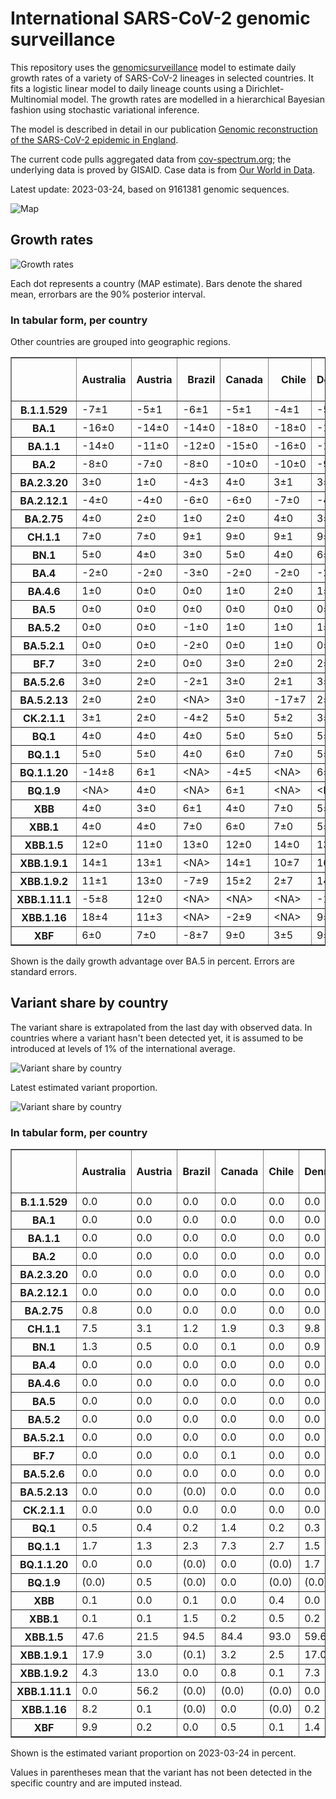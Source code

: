 # International SARS-CoV-2 genomic surveillance

This repository uses the [genomicsurveillance](https://github.com/gerstung-lab/genomicsurveillance) model to estimate daily growth rates of a variety of SARS-CoV-2 lineages in selected countries. It fits a logistic linear model to daily lineage counts using a Dirichlet-Multinomial model. The growth rates are modelled in a hierarchical Bayesian fashion using stochastic variational inference. 

The model is described in detail in our publication [Genomic reconstruction of the SARS-CoV-2 epidemic in England](https://www.nature.com/articles/s41586-021-04069-y).

The current code pulls aggregated data from [cov-spectrum.org](cov-spectrum.org); the underlying data is proved by GISAID. Case data is from [Our World in Data](https://ourworldindata.org/explorers/coronavirus-data-explorer).

Latest update: 2023-03-24, based on 9161381 genomic sequences.

![Map](plots/variant-map.png)

## Growth rates
![Growth rates](plots/growth-rate-latest.png)

Each dot represents a country (MAP estimate). Bars denote the shared mean, errorbars are the 90% posterior interval.

### In tabular form, per country

Other countries are grouped into geographic regions.

<small><table border="1" class="dataframe">
  <thead>
    <tr style="text-align: right;">
      <th></th>
      <th>Australia</th>
      <th>Austria</th>
      <th>Brazil</th>
      <th>Canada</th>
      <th>Chile</th>
      <th>Denmark</th>
      <th>France</th>
      <th>Germany</th>
      <th>India</th>
      <th>Indonesia</th>
      <th>Israel</th>
      <th>Japan</th>
      <th>Mexico</th>
      <th>Other - Africa</th>
      <th>Other - Asia</th>
      <th>Other - Europe</th>
      <th>Other - North America</th>
      <th>Other - Oceania</th>
      <th>Other - South America</th>
      <th>Russia</th>
      <th>Singapore</th>
      <th>South Africa</th>
      <th>South Korea</th>
      <th>Spain</th>
      <th>Sweden</th>
      <th>Turkey</th>
      <th>USA</th>
      <th>United Kingdom</th>
    </tr>
  </thead>
  <tbody>
    <tr>
      <th>B.1.1.529</th>
      <td>-7±1</td>
      <td>-5±1</td>
      <td>-6±1</td>
      <td>-5±1</td>
      <td>-4±1</td>
      <td>-5±1</td>
      <td>-7±1</td>
      <td>-5±1</td>
      <td>-4±1</td>
      <td>-10±11</td>
      <td>-5±1</td>
      <td>-5±1</td>
      <td>-4±1</td>
      <td>-6±1</td>
      <td>-5±1</td>
      <td>-10±1</td>
      <td>-12±1</td>
      <td>-9±1</td>
      <td>-7±1</td>
      <td>-8±1</td>
      <td>-5±1</td>
      <td>-9±1</td>
      <td>-28±8</td>
      <td>-4±1</td>
      <td>-5±1</td>
      <td>-10±1</td>
      <td>-5±1</td>
      <td>-7±1</td>
    </tr>
    <tr>
      <th>BA.1</th>
      <td>-16±0</td>
      <td>-14±0</td>
      <td>-14±0</td>
      <td>-18±0</td>
      <td>-18±0</td>
      <td>-18±0</td>
      <td>-17±0</td>
      <td>-17±0</td>
      <td>-13±0</td>
      <td>-13±0</td>
      <td>-18±0</td>
      <td>-18±0</td>
      <td>-14±0</td>
      <td>-14±0</td>
      <td>-13±0</td>
      <td>-16±0</td>
      <td>-16±0</td>
      <td>-21±0</td>
      <td>-14±0</td>
      <td>-15±0</td>
      <td>-17±0</td>
      <td>-16±0</td>
      <td>-19±0</td>
      <td>-17±0</td>
      <td>-17±0</td>
      <td>-16±0</td>
      <td>-16±0</td>
      <td>-17±0</td>
    </tr>
    <tr>
      <th>BA.1.1</th>
      <td>-14±0</td>
      <td>-11±0</td>
      <td>-12±0</td>
      <td>-15±0</td>
      <td>-16±0</td>
      <td>-13±0</td>
      <td>-15±0</td>
      <td>-15±0</td>
      <td>-11±0</td>
      <td>-14±0</td>
      <td>-15±0</td>
      <td>-15±0</td>
      <td>-12±0</td>
      <td>-13±0</td>
      <td>-10±0</td>
      <td>-13±0</td>
      <td>-15±0</td>
      <td>-14±0</td>
      <td>-13±0</td>
      <td>-13±0</td>
      <td>-9±0</td>
      <td>-14±0</td>
      <td>-16±0</td>
      <td>-14±0</td>
      <td>-14±0</td>
      <td>-12±0</td>
      <td>-14±0</td>
      <td>-14±0</td>
    </tr>
    <tr>
      <th>BA.2</th>
      <td>-8±0</td>
      <td>-7±0</td>
      <td>-8±0</td>
      <td>-10±0</td>
      <td>-10±0</td>
      <td>-9±0</td>
      <td>-8±0</td>
      <td>-8±0</td>
      <td>-4±0</td>
      <td>-6±0</td>
      <td>-8±0</td>
      <td>-8±0</td>
      <td>-7±0</td>
      <td>-6±0</td>
      <td>-5±0</td>
      <td>-8±0</td>
      <td>-9±0</td>
      <td>-9±0</td>
      <td>-7±0</td>
      <td>-9±0</td>
      <td>-4±0</td>
      <td>-9±0</td>
      <td>-9±0</td>
      <td>-7±0</td>
      <td>-9±0</td>
      <td>-6±0</td>
      <td>-8±0</td>
      <td>-8±0</td>
    </tr>
    <tr>
      <th>BA.2.3.20</th>
      <td>3±0</td>
      <td>1±0</td>
      <td>-4±3</td>
      <td>4±0</td>
      <td>3±1</td>
      <td>3±0</td>
      <td>5±0</td>
      <td>4±0</td>
      <td>9±1</td>
      <td>2±1</td>
      <td>3±0</td>
      <td>2±0</td>
      <td>5±1</td>
      <td>2±1</td>
      <td>2±0</td>
      <td>4±0</td>
      <td>2±1</td>
      <td>3±0</td>
      <td>-3±2</td>
      <td>1±1</td>
      <td>4±0</td>
      <td>-2±2</td>
      <td>3±0</td>
      <td>5±1</td>
      <td>3±0</td>
      <td>3±2</td>
      <td>4±0</td>
      <td>4±0</td>
    </tr>
    <tr>
      <th>BA.2.12.1</th>
      <td>-4±0</td>
      <td>-4±0</td>
      <td>-6±0</td>
      <td>-6±0</td>
      <td>-7±0</td>
      <td>-4±0</td>
      <td>-3±0</td>
      <td>-3±0</td>
      <td>-5±0</td>
      <td>-4±0</td>
      <td>-5±0</td>
      <td>-5±0</td>
      <td>-5±0</td>
      <td>-4±0</td>
      <td>-3±0</td>
      <td>-3±0</td>
      <td>-6±0</td>
      <td>-7±0</td>
      <td>-5±0</td>
      <td>-6±0</td>
      <td>-3±0</td>
      <td>-2±1</td>
      <td>-5±0</td>
      <td>-3±0</td>
      <td>-5±0</td>
      <td>-3±0</td>
      <td>-5±0</td>
      <td>-3±0</td>
    </tr>
    <tr>
      <th>BA.2.75</th>
      <td>4±0</td>
      <td>2±0</td>
      <td>1±0</td>
      <td>2±0</td>
      <td>4±0</td>
      <td>3±0</td>
      <td>4±0</td>
      <td>3±0</td>
      <td>4±0</td>
      <td>3±0</td>
      <td>3±0</td>
      <td>2±0</td>
      <td>3±0</td>
      <td>4±0</td>
      <td>1±0</td>
      <td>3±0</td>
      <td>2±0</td>
      <td>4±0</td>
      <td>4±0</td>
      <td>1±0</td>
      <td>2±0</td>
      <td>0±1</td>
      <td>3±0</td>
      <td>4±0</td>
      <td>3±0</td>
      <td>3±0</td>
      <td>3±0</td>
      <td>3±0</td>
    </tr>
    <tr>
      <th>CH.1.1</th>
      <td>7±0</td>
      <td>7±0</td>
      <td>9±1</td>
      <td>9±0</td>
      <td>9±1</td>
      <td>9±0</td>
      <td>10±0</td>
      <td>9±0</td>
      <td>11±0</td>
      <td>9±0</td>
      <td>9±0</td>
      <td>4±0</td>
      <td>7±1</td>
      <td>11±0</td>
      <td>3±0</td>
      <td>9±0</td>
      <td>11±1</td>
      <td>7±0</td>
      <td>8±0</td>
      <td>11±1</td>
      <td>7±0</td>
      <td>7±1</td>
      <td>6±0</td>
      <td>11±0</td>
      <td>9±0</td>
      <td>10±1</td>
      <td>8±0</td>
      <td>9±0</td>
    </tr>
    <tr>
      <th>BN.1</th>
      <td>5±0</td>
      <td>4±0</td>
      <td>3±0</td>
      <td>5±0</td>
      <td>4±0</td>
      <td>6±0</td>
      <td>7±0</td>
      <td>6±0</td>
      <td>9±0</td>
      <td>6±0</td>
      <td>5±0</td>
      <td>4±0</td>
      <td>3±0</td>
      <td>5±0</td>
      <td>3±0</td>
      <td>6±0</td>
      <td>4±1</td>
      <td>5±0</td>
      <td>7±0</td>
      <td>5±0</td>
      <td>5±0</td>
      <td>2±1</td>
      <td>6±0</td>
      <td>6±0</td>
      <td>6±0</td>
      <td>6±0</td>
      <td>5±0</td>
      <td>5±0</td>
    </tr>
    <tr>
      <th>BA.4</th>
      <td>-2±0</td>
      <td>-2±0</td>
      <td>-3±0</td>
      <td>-2±0</td>
      <td>-2±0</td>
      <td>-2±0</td>
      <td>-1±0</td>
      <td>-2±0</td>
      <td>-3±0</td>
      <td>-3±0</td>
      <td>-2±0</td>
      <td>-3±0</td>
      <td>-2±0</td>
      <td>-2±0</td>
      <td>-2±0</td>
      <td>-1±0</td>
      <td>-2±0</td>
      <td>-3±0</td>
      <td>-2±0</td>
      <td>-4±0</td>
      <td>-2±0</td>
      <td>-2±0</td>
      <td>-3±0</td>
      <td>-1±0</td>
      <td>-2±0</td>
      <td>-2±0</td>
      <td>-2±0</td>
      <td>-2±0</td>
    </tr>
    <tr>
      <th>BA.4.6</th>
      <td>1±0</td>
      <td>0±0</td>
      <td>0±0</td>
      <td>1±0</td>
      <td>2±0</td>
      <td>1±0</td>
      <td>2±0</td>
      <td>2±0</td>
      <td>3±1</td>
      <td>1±0</td>
      <td>2±0</td>
      <td>1±0</td>
      <td>1±0</td>
      <td>2±0</td>
      <td>1±0</td>
      <td>2±0</td>
      <td>0±0</td>
      <td>1±0</td>
      <td>1±0</td>
      <td>-1±1</td>
      <td>1±1</td>
      <td>0±0</td>
      <td>0±0</td>
      <td>2±0</td>
      <td>1±0</td>
      <td>2±1</td>
      <td>1±0</td>
      <td>1±0</td>
    </tr>
    <tr>
      <th>BA.5</th>
      <td>0±0</td>
      <td>0±0</td>
      <td>0±0</td>
      <td>0±0</td>
      <td>0±0</td>
      <td>0±0</td>
      <td>0±0</td>
      <td>0±0</td>
      <td>0±0</td>
      <td>0±0</td>
      <td>0±0</td>
      <td>0±0</td>
      <td>0±0</td>
      <td>0±0</td>
      <td>0±0</td>
      <td>0±0</td>
      <td>0±0</td>
      <td>0±0</td>
      <td>0±0</td>
      <td>0±0</td>
      <td>0±0</td>
      <td>0±0</td>
      <td>0±0</td>
      <td>0±0</td>
      <td>0±0</td>
      <td>0±0</td>
      <td>0±0</td>
      <td>0±0</td>
    </tr>
    <tr>
      <th>BA.5.2</th>
      <td>0±0</td>
      <td>0±0</td>
      <td>-1±0</td>
      <td>1±0</td>
      <td>1±0</td>
      <td>1±0</td>
      <td>1±0</td>
      <td>1±0</td>
      <td>0±0</td>
      <td>0±0</td>
      <td>1±0</td>
      <td>1±0</td>
      <td>1±0</td>
      <td>0±0</td>
      <td>1±0</td>
      <td>1±0</td>
      <td>1±0</td>
      <td>1±0</td>
      <td>0±0</td>
      <td>0±0</td>
      <td>1±0</td>
      <td>-1±0</td>
      <td>1±0</td>
      <td>1±0</td>
      <td>1±0</td>
      <td>1±0</td>
      <td>1±0</td>
      <td>1±0</td>
    </tr>
    <tr>
      <th>BA.5.2.1</th>
      <td>0±0</td>
      <td>0±0</td>
      <td>-2±0</td>
      <td>0±0</td>
      <td>1±0</td>
      <td>0±0</td>
      <td>1±0</td>
      <td>1±0</td>
      <td>0±0</td>
      <td>0±0</td>
      <td>0±0</td>
      <td>1±0</td>
      <td>0±0</td>
      <td>-1±0</td>
      <td>0±0</td>
      <td>1±0</td>
      <td>0±0</td>
      <td>0±0</td>
      <td>0±0</td>
      <td>-1±0</td>
      <td>0±0</td>
      <td>-2±0</td>
      <td>1±0</td>
      <td>1±0</td>
      <td>0±0</td>
      <td>0±0</td>
      <td>0±0</td>
      <td>0±0</td>
    </tr>
    <tr>
      <th>BF.7</th>
      <td>3±0</td>
      <td>2±0</td>
      <td>0±0</td>
      <td>3±0</td>
      <td>2±0</td>
      <td>2±0</td>
      <td>4±0</td>
      <td>3±0</td>
      <td>9±1</td>
      <td>4±1</td>
      <td>3±0</td>
      <td>4±0</td>
      <td>2±0</td>
      <td>1±0</td>
      <td>4±0</td>
      <td>3±0</td>
      <td>3±0</td>
      <td>3±0</td>
      <td>2±0</td>
      <td>1±0</td>
      <td>5±0</td>
      <td>1±0</td>
      <td>4±0</td>
      <td>3±0</td>
      <td>3±0</td>
      <td>2±0</td>
      <td>3±0</td>
      <td>3±0</td>
    </tr>
    <tr>
      <th>BA.5.2.6</th>
      <td>3±0</td>
      <td>2±0</td>
      <td>-2±1</td>
      <td>3±0</td>
      <td>2±1</td>
      <td>3±0</td>
      <td>4±0</td>
      <td>4±0</td>
      <td>5±1</td>
      <td>3±0</td>
      <td>4±0</td>
      <td>3±0</td>
      <td>1±1</td>
      <td>2±0</td>
      <td>1±0</td>
      <td>3±0</td>
      <td>1±1</td>
      <td>3±0</td>
      <td>-1±1</td>
      <td>2±0</td>
      <td>2±0</td>
      <td>0±0</td>
      <td>3±0</td>
      <td>3±0</td>
      <td>3±0</td>
      <td>3±0</td>
      <td>3±0</td>
      <td>3±0</td>
    </tr>
    <tr>
      <th>BA.5.2.13</th>
      <td>2±0</td>
      <td>2±0</td>
      <td>&lt;NA&gt;</td>
      <td>3±0</td>
      <td>-17±7</td>
      <td>2±0</td>
      <td>3±0</td>
      <td>4±0</td>
      <td>&lt;NA&gt;</td>
      <td>1±1</td>
      <td>3±1</td>
      <td>-14±10</td>
      <td>0±2</td>
      <td>-4±4</td>
      <td>2±0</td>
      <td>3±0</td>
      <td>0±1</td>
      <td>-7±3</td>
      <td>-20±6</td>
      <td>-1±2</td>
      <td>2±1</td>
      <td>-12±5</td>
      <td>-1±1</td>
      <td>3±1</td>
      <td>3±0</td>
      <td>0±2</td>
      <td>3±0</td>
      <td>3±0</td>
    </tr>
    <tr>
      <th>CK.2.1.1</th>
      <td>3±1</td>
      <td>2±0</td>
      <td>-4±2</td>
      <td>5±0</td>
      <td>5±2</td>
      <td>3±0</td>
      <td>6±0</td>
      <td>3±0</td>
      <td>&lt;NA&gt;</td>
      <td>&lt;NA&gt;</td>
      <td>5±0</td>
      <td>2±1</td>
      <td>2±1</td>
      <td>&lt;NA&gt;</td>
      <td>-8±3</td>
      <td>4±0</td>
      <td>&lt;NA&gt;</td>
      <td>-1±1</td>
      <td>3±2</td>
      <td>-7±5</td>
      <td>0±2</td>
      <td>-18±7</td>
      <td>-1±1</td>
      <td>4±0</td>
      <td>3±1</td>
      <td>0±5</td>
      <td>4±0</td>
      <td>5±0</td>
    </tr>
    <tr>
      <th>BQ.1</th>
      <td>4±0</td>
      <td>4±0</td>
      <td>4±0</td>
      <td>5±0</td>
      <td>5±0</td>
      <td>5±0</td>
      <td>6±0</td>
      <td>5±0</td>
      <td>10±0</td>
      <td>5±0</td>
      <td>5±0</td>
      <td>4±0</td>
      <td>4±0</td>
      <td>4±0</td>
      <td>2±0</td>
      <td>5±0</td>
      <td>5±0</td>
      <td>5±0</td>
      <td>6±0</td>
      <td>6±0</td>
      <td>4±0</td>
      <td>2±0</td>
      <td>5±0</td>
      <td>6±0</td>
      <td>5±0</td>
      <td>5±0</td>
      <td>5±0</td>
      <td>5±0</td>
    </tr>
    <tr>
      <th>BQ.1.1</th>
      <td>5±0</td>
      <td>5±0</td>
      <td>4±0</td>
      <td>6±0</td>
      <td>7±0</td>
      <td>5±0</td>
      <td>6±0</td>
      <td>6±0</td>
      <td>12±0</td>
      <td>7±0</td>
      <td>6±0</td>
      <td>4±0</td>
      <td>5±0</td>
      <td>4±0</td>
      <td>2±0</td>
      <td>6±0</td>
      <td>6±0</td>
      <td>5±0</td>
      <td>6±0</td>
      <td>4±1</td>
      <td>5±0</td>
      <td>4±0</td>
      <td>4±0</td>
      <td>7±0</td>
      <td>6±0</td>
      <td>6±0</td>
      <td>6±0</td>
      <td>6±0</td>
    </tr>
    <tr>
      <th>BQ.1.1.20</th>
      <td>-14±8</td>
      <td>6±1</td>
      <td>&lt;NA&gt;</td>
      <td>-4±5</td>
      <td>&lt;NA&gt;</td>
      <td>6±0</td>
      <td>7±1</td>
      <td>7±0</td>
      <td>&lt;NA&gt;</td>
      <td>&lt;NA&gt;</td>
      <td>-14±7</td>
      <td>&lt;NA&gt;</td>
      <td>&lt;NA&gt;</td>
      <td>&lt;NA&gt;</td>
      <td>&lt;NA&gt;</td>
      <td>8±1</td>
      <td>&lt;NA&gt;</td>
      <td>&lt;NA&gt;</td>
      <td>&lt;NA&gt;</td>
      <td>&lt;NA&gt;</td>
      <td>&lt;NA&gt;</td>
      <td>&lt;NA&gt;</td>
      <td>-15±7</td>
      <td>&lt;NA&gt;</td>
      <td>7±1</td>
      <td>&lt;NA&gt;</td>
      <td>8±1</td>
      <td>6±1</td>
    </tr>
    <tr>
      <th>BQ.1.9</th>
      <td>&lt;NA&gt;</td>
      <td>4±0</td>
      <td>&lt;NA&gt;</td>
      <td>6±1</td>
      <td>&lt;NA&gt;</td>
      <td>&lt;NA&gt;</td>
      <td>-15±8</td>
      <td>&lt;NA&gt;</td>
      <td>8±2</td>
      <td>-15±8</td>
      <td>-4±3</td>
      <td>-17±7</td>
      <td>&lt;NA&gt;</td>
      <td>-10±5</td>
      <td>&lt;NA&gt;</td>
      <td>5±0</td>
      <td>&lt;NA&gt;</td>
      <td>&lt;NA&gt;</td>
      <td>-6±4</td>
      <td>&lt;NA&gt;</td>
      <td>&lt;NA&gt;</td>
      <td>&lt;NA&gt;</td>
      <td>3±0</td>
      <td>&lt;NA&gt;</td>
      <td>&lt;NA&gt;</td>
      <td>&lt;NA&gt;</td>
      <td>5±0</td>
      <td>&lt;NA&gt;</td>
    </tr>
    <tr>
      <th>XBB</th>
      <td>4±0</td>
      <td>3±0</td>
      <td>6±1</td>
      <td>4±0</td>
      <td>7±0</td>
      <td>5±0</td>
      <td>7±0</td>
      <td>5±0</td>
      <td>10±0</td>
      <td>6±0</td>
      <td>6±0</td>
      <td>1±0</td>
      <td>7±1</td>
      <td>7±0</td>
      <td>1±0</td>
      <td>6±0</td>
      <td>7±1</td>
      <td>6±0</td>
      <td>7±0</td>
      <td>7±0</td>
      <td>4±0</td>
      <td>5±1</td>
      <td>2±0</td>
      <td>7±0</td>
      <td>5±0</td>
      <td>6±1</td>
      <td>5±0</td>
      <td>5±0</td>
    </tr>
    <tr>
      <th>XBB.1</th>
      <td>4±0</td>
      <td>4±0</td>
      <td>7±0</td>
      <td>6±0</td>
      <td>7±0</td>
      <td>5±0</td>
      <td>7±0</td>
      <td>7±0</td>
      <td>10±0</td>
      <td>7±0</td>
      <td>7±0</td>
      <td>1±0</td>
      <td>7±0</td>
      <td>7±0</td>
      <td>2±0</td>
      <td>6±0</td>
      <td>6±0</td>
      <td>4±0</td>
      <td>8±0</td>
      <td>8±0</td>
      <td>3±0</td>
      <td>7±1</td>
      <td>3±0</td>
      <td>8±0</td>
      <td>6±0</td>
      <td>7±1</td>
      <td>6±0</td>
      <td>6±0</td>
    </tr>
    <tr>
      <th>XBB.1.5</th>
      <td>12±0</td>
      <td>11±0</td>
      <td>13±0</td>
      <td>12±0</td>
      <td>14±0</td>
      <td>13±0</td>
      <td>14±0</td>
      <td>12±0</td>
      <td>14±0</td>
      <td>14±1</td>
      <td>12±0</td>
      <td>9±0</td>
      <td>15±0</td>
      <td>16±0</td>
      <td>6±0</td>
      <td>12±0</td>
      <td>15±0</td>
      <td>13±0</td>
      <td>15±0</td>
      <td>11±1</td>
      <td>11±1</td>
      <td>16±0</td>
      <td>10±0</td>
      <td>15±0</td>
      <td>13±0</td>
      <td>&lt;NA&gt;</td>
      <td>12±0</td>
      <td>13±0</td>
    </tr>
    <tr>
      <th>XBB.1.9.1</th>
      <td>14±1</td>
      <td>13±1</td>
      <td>&lt;NA&gt;</td>
      <td>14±1</td>
      <td>10±7</td>
      <td>16±1</td>
      <td>17±1</td>
      <td>15±0</td>
      <td>15±1</td>
      <td>15±1</td>
      <td>16±1</td>
      <td>12±1</td>
      <td>&lt;NA&gt;</td>
      <td>7±4</td>
      <td>7±0</td>
      <td>15±0</td>
      <td>&lt;NA&gt;</td>
      <td>15±1</td>
      <td>-4±8</td>
      <td>3±6</td>
      <td>12±1</td>
      <td>18±2</td>
      <td>14±1</td>
      <td>18±1</td>
      <td>16±1</td>
      <td>-8±8</td>
      <td>16±1</td>
      <td>15±0</td>
    </tr>
    <tr>
      <th>XBB.1.9.2</th>
      <td>11±1</td>
      <td>13±0</td>
      <td>-7±9</td>
      <td>15±2</td>
      <td>2±7</td>
      <td>14±1</td>
      <td>15±1</td>
      <td>14±1</td>
      <td>10±1</td>
      <td>14±1</td>
      <td>17±1</td>
      <td>14±4</td>
      <td>&lt;NA&gt;</td>
      <td>-7±8</td>
      <td>8±1</td>
      <td>16±1</td>
      <td>&lt;NA&gt;</td>
      <td>12±1</td>
      <td>&lt;NA&gt;</td>
      <td>&lt;NA&gt;</td>
      <td>13±1</td>
      <td>6±5</td>
      <td>11±2</td>
      <td>16±1</td>
      <td>16±1</td>
      <td>&lt;NA&gt;</td>
      <td>16±1</td>
      <td>16±1</td>
    </tr>
    <tr>
      <th>XBB.1.11.1</th>
      <td>-5±8</td>
      <td>12±0</td>
      <td>&lt;NA&gt;</td>
      <td>&lt;NA&gt;</td>
      <td>&lt;NA&gt;</td>
      <td>-13±8</td>
      <td>-8±8</td>
      <td>-11±7</td>
      <td>11±2</td>
      <td>12±1</td>
      <td>6±5</td>
      <td>-1±4</td>
      <td>&lt;NA&gt;</td>
      <td>&lt;NA&gt;</td>
      <td>7±1</td>
      <td>4±3</td>
      <td>&lt;NA&gt;</td>
      <td>&lt;NA&gt;</td>
      <td>&lt;NA&gt;</td>
      <td>&lt;NA&gt;</td>
      <td>12±1</td>
      <td>&lt;NA&gt;</td>
      <td>4±4</td>
      <td>-9±7</td>
      <td>&lt;NA&gt;</td>
      <td>&lt;NA&gt;</td>
      <td>-7±8</td>
      <td>11±6</td>
    </tr>
    <tr>
      <th>XBB.1.16</th>
      <td>18±4</td>
      <td>11±3</td>
      <td>&lt;NA&gt;</td>
      <td>-2±9</td>
      <td>&lt;NA&gt;</td>
      <td>9±5</td>
      <td>&lt;NA&gt;</td>
      <td>12±3</td>
      <td>21±1</td>
      <td>&lt;NA&gt;</td>
      <td>&lt;NA&gt;</td>
      <td>21±4</td>
      <td>&lt;NA&gt;</td>
      <td>&lt;NA&gt;</td>
      <td>13±1</td>
      <td>4±4</td>
      <td>&lt;NA&gt;</td>
      <td>22±6</td>
      <td>&lt;NA&gt;</td>
      <td>&lt;NA&gt;</td>
      <td>12±3</td>
      <td>&lt;NA&gt;</td>
      <td>5±6</td>
      <td>&lt;NA&gt;</td>
      <td>-2±8</td>
      <td>&lt;NA&gt;</td>
      <td>21±1</td>
      <td>16±2</td>
    </tr>
    <tr>
      <th>XBF</th>
      <td>6±0</td>
      <td>7±0</td>
      <td>-8±7</td>
      <td>9±0</td>
      <td>3±5</td>
      <td>9±0</td>
      <td>10±0</td>
      <td>9±0</td>
      <td>11±1</td>
      <td>7±1</td>
      <td>8±0</td>
      <td>4±0</td>
      <td>0±4</td>
      <td>6±2</td>
      <td>4±1</td>
      <td>9±0</td>
      <td>-15±8</td>
      <td>7±0</td>
      <td>&lt;NA&gt;</td>
      <td>&lt;NA&gt;</td>
      <td>7±0</td>
      <td>2±2</td>
      <td>7±1</td>
      <td>10±1</td>
      <td>9±0</td>
      <td>6±3</td>
      <td>8±0</td>
      <td>9±0</td>
    </tr>
  </tbody>
</table></small>

Shown is the daily growth advantage over BA.5 in percent. Errors are standard errors.

## Variant share by country

The variant share is extrapolated from the last day with observed data. In countries where a variant hasn't been detected yet, it is assumed to be introduced at levels of 1% of the international average. 

![Variant share by country](plots/variant-share-latest.png)

Latest estimated variant proportion.

![Variant share by country](plots/variant-share-bar.png)

### In tabular form, per country

<small><table border="1" class="dataframe">
  <thead>
    <tr style="text-align: right;">
      <th></th>
      <th>Australia</th>
      <th>Austria</th>
      <th>Brazil</th>
      <th>Canada</th>
      <th>Chile</th>
      <th>Denmark</th>
      <th>France</th>
      <th>Germany</th>
      <th>India</th>
      <th>Indonesia</th>
      <th>Israel</th>
      <th>Japan</th>
      <th>Mexico</th>
      <th>Russia</th>
      <th>Singapore</th>
      <th>South Africa</th>
      <th>South Korea</th>
      <th>Spain</th>
      <th>Sweden</th>
      <th>Turkey</th>
      <th>USA</th>
      <th>United Kingdom</th>
      <th>Other - Africa</th>
      <th>Other - Asia</th>
      <th>Other - Europe</th>
      <th>Other - North America</th>
      <th>Other - Oceania</th>
      <th>Other - South America</th>
    </tr>
  </thead>
  <tbody>
    <tr>
      <th>B.1.1.529</th>
      <td>0.0</td>
      <td>0.0</td>
      <td>0.0</td>
      <td>0.0</td>
      <td>0.0</td>
      <td>0.0</td>
      <td>0.0</td>
      <td>0.0</td>
      <td>0.0</td>
      <td>4.4</td>
      <td>0.0</td>
      <td>0.0</td>
      <td>0.0</td>
      <td>0.0</td>
      <td>0.0</td>
      <td>0.0</td>
      <td>0.0</td>
      <td>0.0</td>
      <td>0.0</td>
      <td>0.0</td>
      <td>0.0</td>
      <td>0.0</td>
      <td>0.0</td>
      <td>0.0</td>
      <td>0.0</td>
      <td>0.0</td>
      <td>0.0</td>
      <td>0.0</td>
    </tr>
    <tr>
      <th>BA.1</th>
      <td>0.0</td>
      <td>0.0</td>
      <td>0.0</td>
      <td>0.0</td>
      <td>0.0</td>
      <td>0.0</td>
      <td>0.0</td>
      <td>0.0</td>
      <td>0.0</td>
      <td>0.0</td>
      <td>0.0</td>
      <td>0.0</td>
      <td>0.0</td>
      <td>0.0</td>
      <td>0.0</td>
      <td>0.0</td>
      <td>0.0</td>
      <td>0.0</td>
      <td>0.0</td>
      <td>0.0</td>
      <td>0.0</td>
      <td>0.0</td>
      <td>0.0</td>
      <td>0.0</td>
      <td>0.0</td>
      <td>0.0</td>
      <td>0.0</td>
      <td>0.0</td>
    </tr>
    <tr>
      <th>BA.1.1</th>
      <td>0.0</td>
      <td>0.0</td>
      <td>0.0</td>
      <td>0.0</td>
      <td>0.0</td>
      <td>0.0</td>
      <td>0.0</td>
      <td>0.0</td>
      <td>0.0</td>
      <td>0.0</td>
      <td>0.0</td>
      <td>0.0</td>
      <td>0.0</td>
      <td>0.0</td>
      <td>0.0</td>
      <td>0.0</td>
      <td>0.0</td>
      <td>0.0</td>
      <td>0.0</td>
      <td>0.0</td>
      <td>0.0</td>
      <td>0.0</td>
      <td>0.0</td>
      <td>0.0</td>
      <td>0.0</td>
      <td>0.0</td>
      <td>0.0</td>
      <td>0.0</td>
    </tr>
    <tr>
      <th>BA.2</th>
      <td>0.0</td>
      <td>0.0</td>
      <td>0.0</td>
      <td>0.0</td>
      <td>0.0</td>
      <td>0.0</td>
      <td>0.0</td>
      <td>0.0</td>
      <td>0.0</td>
      <td>0.0</td>
      <td>0.0</td>
      <td>0.0</td>
      <td>0.0</td>
      <td>0.0</td>
      <td>0.0</td>
      <td>0.0</td>
      <td>0.0</td>
      <td>0.0</td>
      <td>0.0</td>
      <td>0.0</td>
      <td>0.0</td>
      <td>0.0</td>
      <td>0.0</td>
      <td>0.0</td>
      <td>0.0</td>
      <td>0.0</td>
      <td>0.0</td>
      <td>0.0</td>
    </tr>
    <tr>
      <th>BA.2.3.20</th>
      <td>0.0</td>
      <td>0.0</td>
      <td>0.0</td>
      <td>0.0</td>
      <td>0.0</td>
      <td>0.0</td>
      <td>0.0</td>
      <td>0.0</td>
      <td>0.0</td>
      <td>0.0</td>
      <td>0.0</td>
      <td>0.3</td>
      <td>0.0</td>
      <td>0.0</td>
      <td>0.3</td>
      <td>0.0</td>
      <td>0.2</td>
      <td>0.0</td>
      <td>0.0</td>
      <td>0.0</td>
      <td>0.0</td>
      <td>0.0</td>
      <td>0.0</td>
      <td>0.9</td>
      <td>0.0</td>
      <td>0.0</td>
      <td>0.0</td>
      <td>0.0</td>
    </tr>
    <tr>
      <th>BA.2.12.1</th>
      <td>0.0</td>
      <td>0.0</td>
      <td>0.0</td>
      <td>0.0</td>
      <td>0.0</td>
      <td>0.0</td>
      <td>0.0</td>
      <td>0.0</td>
      <td>0.0</td>
      <td>0.0</td>
      <td>0.0</td>
      <td>0.0</td>
      <td>0.0</td>
      <td>0.0</td>
      <td>0.0</td>
      <td>0.0</td>
      <td>0.0</td>
      <td>0.0</td>
      <td>0.0</td>
      <td>0.0</td>
      <td>0.0</td>
      <td>0.0</td>
      <td>0.0</td>
      <td>0.0</td>
      <td>0.0</td>
      <td>0.0</td>
      <td>0.0</td>
      <td>0.0</td>
    </tr>
    <tr>
      <th>BA.2.75</th>
      <td>0.8</td>
      <td>0.0</td>
      <td>0.0</td>
      <td>0.0</td>
      <td>0.0</td>
      <td>0.0</td>
      <td>0.0</td>
      <td>0.0</td>
      <td>0.0</td>
      <td>0.0</td>
      <td>0.0</td>
      <td>0.2</td>
      <td>0.0</td>
      <td>0.0</td>
      <td>0.0</td>
      <td>0.0</td>
      <td>1.0</td>
      <td>0.0</td>
      <td>0.0</td>
      <td>0.1</td>
      <td>0.0</td>
      <td>0.0</td>
      <td>0.0</td>
      <td>0.6</td>
      <td>0.0</td>
      <td>0.0</td>
      <td>0.5</td>
      <td>0.0</td>
    </tr>
    <tr>
      <th>CH.1.1</th>
      <td>7.5</td>
      <td>3.1</td>
      <td>1.2</td>
      <td>1.9</td>
      <td>0.3</td>
      <td>9.8</td>
      <td>2.5</td>
      <td>8.3</td>
      <td>0.2</td>
      <td>1.1</td>
      <td>1.3</td>
      <td>1.5</td>
      <td>0.0</td>
      <td>19.2</td>
      <td>5.5</td>
      <td>0.0</td>
      <td>4.9</td>
      <td>2.8</td>
      <td>12.0</td>
      <td>58.0</td>
      <td>0.4</td>
      <td>10.4</td>
      <td>8.3</td>
      <td>1.3</td>
      <td>6.3</td>
      <td>0.2</td>
      <td>15.0</td>
      <td>0.3</td>
    </tr>
    <tr>
      <th>BN.1</th>
      <td>1.3</td>
      <td>0.5</td>
      <td>0.0</td>
      <td>0.1</td>
      <td>0.0</td>
      <td>0.9</td>
      <td>0.2</td>
      <td>1.2</td>
      <td>0.1</td>
      <td>0.1</td>
      <td>0.1</td>
      <td>12.7</td>
      <td>0.0</td>
      <td>0.3</td>
      <td>1.3</td>
      <td>0.0</td>
      <td>48.9</td>
      <td>0.1</td>
      <td>0.4</td>
      <td>4.6</td>
      <td>0.1</td>
      <td>0.1</td>
      <td>0.3</td>
      <td>6.0</td>
      <td>0.5</td>
      <td>0.0</td>
      <td>0.9</td>
      <td>0.1</td>
    </tr>
    <tr>
      <th>BA.4</th>
      <td>0.0</td>
      <td>0.0</td>
      <td>0.0</td>
      <td>0.0</td>
      <td>0.0</td>
      <td>0.0</td>
      <td>0.0</td>
      <td>0.0</td>
      <td>0.0</td>
      <td>0.0</td>
      <td>0.0</td>
      <td>0.0</td>
      <td>0.0</td>
      <td>0.0</td>
      <td>0.0</td>
      <td>0.0</td>
      <td>0.0</td>
      <td>0.0</td>
      <td>0.0</td>
      <td>0.0</td>
      <td>0.0</td>
      <td>0.0</td>
      <td>0.0</td>
      <td>0.0</td>
      <td>0.0</td>
      <td>0.0</td>
      <td>0.0</td>
      <td>0.0</td>
    </tr>
    <tr>
      <th>BA.4.6</th>
      <td>0.0</td>
      <td>0.0</td>
      <td>0.0</td>
      <td>0.0</td>
      <td>0.0</td>
      <td>0.0</td>
      <td>0.0</td>
      <td>0.0</td>
      <td>0.0</td>
      <td>0.0</td>
      <td>0.0</td>
      <td>0.0</td>
      <td>0.0</td>
      <td>0.0</td>
      <td>0.0</td>
      <td>0.0</td>
      <td>0.0</td>
      <td>0.0</td>
      <td>0.0</td>
      <td>0.0</td>
      <td>0.0</td>
      <td>0.0</td>
      <td>0.0</td>
      <td>0.0</td>
      <td>0.0</td>
      <td>0.0</td>
      <td>0.0</td>
      <td>0.0</td>
    </tr>
    <tr>
      <th>BA.5</th>
      <td>0.0</td>
      <td>0.0</td>
      <td>0.0</td>
      <td>0.0</td>
      <td>0.0</td>
      <td>0.0</td>
      <td>0.0</td>
      <td>0.0</td>
      <td>0.0</td>
      <td>0.0</td>
      <td>0.0</td>
      <td>0.1</td>
      <td>0.0</td>
      <td>0.0</td>
      <td>0.0</td>
      <td>0.0</td>
      <td>0.0</td>
      <td>0.0</td>
      <td>0.0</td>
      <td>0.0</td>
      <td>0.0</td>
      <td>0.0</td>
      <td>0.0</td>
      <td>0.1</td>
      <td>0.0</td>
      <td>0.0</td>
      <td>0.0</td>
      <td>0.0</td>
    </tr>
    <tr>
      <th>BA.5.2</th>
      <td>0.0</td>
      <td>0.0</td>
      <td>0.0</td>
      <td>0.0</td>
      <td>0.0</td>
      <td>0.0</td>
      <td>0.0</td>
      <td>0.0</td>
      <td>0.0</td>
      <td>0.0</td>
      <td>0.0</td>
      <td>1.0</td>
      <td>0.0</td>
      <td>0.0</td>
      <td>0.0</td>
      <td>0.0</td>
      <td>0.4</td>
      <td>0.0</td>
      <td>0.0</td>
      <td>0.0</td>
      <td>0.0</td>
      <td>0.0</td>
      <td>0.0</td>
      <td>7.0</td>
      <td>0.0</td>
      <td>0.0</td>
      <td>0.0</td>
      <td>0.0</td>
    </tr>
    <tr>
      <th>BA.5.2.1</th>
      <td>0.0</td>
      <td>0.0</td>
      <td>0.0</td>
      <td>0.0</td>
      <td>0.0</td>
      <td>0.0</td>
      <td>0.0</td>
      <td>0.0</td>
      <td>0.0</td>
      <td>0.0</td>
      <td>0.0</td>
      <td>3.5</td>
      <td>0.0</td>
      <td>0.0</td>
      <td>0.0</td>
      <td>0.0</td>
      <td>0.3</td>
      <td>0.0</td>
      <td>0.0</td>
      <td>0.0</td>
      <td>0.0</td>
      <td>0.0</td>
      <td>0.0</td>
      <td>0.1</td>
      <td>0.0</td>
      <td>0.0</td>
      <td>0.0</td>
      <td>0.0</td>
    </tr>
    <tr>
      <th>BF.7</th>
      <td>0.0</td>
      <td>0.0</td>
      <td>0.0</td>
      <td>0.1</td>
      <td>0.0</td>
      <td>0.0</td>
      <td>0.0</td>
      <td>0.3</td>
      <td>0.0</td>
      <td>0.0</td>
      <td>0.0</td>
      <td>13.1</td>
      <td>0.0</td>
      <td>0.0</td>
      <td>0.3</td>
      <td>0.0</td>
      <td>0.7</td>
      <td>0.0</td>
      <td>0.0</td>
      <td>0.0</td>
      <td>0.0</td>
      <td>0.0</td>
      <td>0.0</td>
      <td>25.1</td>
      <td>0.0</td>
      <td>0.0</td>
      <td>0.1</td>
      <td>0.0</td>
    </tr>
    <tr>
      <th>BA.5.2.6</th>
      <td>0.0</td>
      <td>0.0</td>
      <td>0.0</td>
      <td>0.0</td>
      <td>0.0</td>
      <td>0.0</td>
      <td>0.0</td>
      <td>0.0</td>
      <td>0.0</td>
      <td>0.0</td>
      <td>0.0</td>
      <td>3.9</td>
      <td>0.0</td>
      <td>0.0</td>
      <td>0.0</td>
      <td>0.0</td>
      <td>0.1</td>
      <td>0.0</td>
      <td>0.0</td>
      <td>0.0</td>
      <td>0.0</td>
      <td>0.0</td>
      <td>0.0</td>
      <td>0.1</td>
      <td>0.0</td>
      <td>0.0</td>
      <td>0.0</td>
      <td>0.0</td>
    </tr>
    <tr>
      <th>BA.5.2.13</th>
      <td>0.0</td>
      <td>0.0</td>
      <td>(0.0)</td>
      <td>0.0</td>
      <td>0.0</td>
      <td>0.0</td>
      <td>0.0</td>
      <td>0.0</td>
      <td>(0.0)</td>
      <td>0.0</td>
      <td>0.0</td>
      <td>1.0</td>
      <td>0.0</td>
      <td>0.0</td>
      <td>0.0</td>
      <td>0.0</td>
      <td>0.0</td>
      <td>0.0</td>
      <td>0.0</td>
      <td>0.0</td>
      <td>0.0</td>
      <td>0.0</td>
      <td>0.0</td>
      <td>0.0</td>
      <td>0.0</td>
      <td>0.0</td>
      <td>0.0</td>
      <td>0.0</td>
    </tr>
    <tr>
      <th>CK.2.1.1</th>
      <td>0.0</td>
      <td>0.0</td>
      <td>0.0</td>
      <td>0.0</td>
      <td>0.0</td>
      <td>0.0</td>
      <td>0.0</td>
      <td>0.0</td>
      <td>(0.0)</td>
      <td>(0.0)</td>
      <td>0.0</td>
      <td>0.0</td>
      <td>0.0</td>
      <td>0.0</td>
      <td>0.0</td>
      <td>0.0</td>
      <td>0.0</td>
      <td>0.0</td>
      <td>0.0</td>
      <td>1.9</td>
      <td>0.0</td>
      <td>0.0</td>
      <td>(0.0)</td>
      <td>0.0</td>
      <td>0.0</td>
      <td>(0.0)</td>
      <td>0.0</td>
      <td>0.0</td>
    </tr>
    <tr>
      <th>BQ.1</th>
      <td>0.5</td>
      <td>0.4</td>
      <td>0.2</td>
      <td>1.4</td>
      <td>0.2</td>
      <td>0.3</td>
      <td>0.5</td>
      <td>1.3</td>
      <td>0.1</td>
      <td>0.1</td>
      <td>0.4</td>
      <td>3.5</td>
      <td>0.1</td>
      <td>1.3</td>
      <td>0.9</td>
      <td>0.0</td>
      <td>5.6</td>
      <td>0.9</td>
      <td>1.0</td>
      <td>12.3</td>
      <td>0.4</td>
      <td>0.2</td>
      <td>0.0</td>
      <td>1.1</td>
      <td>1.3</td>
      <td>0.0</td>
      <td>0.6</td>
      <td>0.2</td>
    </tr>
    <tr>
      <th>BQ.1.1</th>
      <td>1.7</td>
      <td>1.3</td>
      <td>2.3</td>
      <td>7.3</td>
      <td>2.7</td>
      <td>1.5</td>
      <td>2.6</td>
      <td>3.5</td>
      <td>0.9</td>
      <td>0.9</td>
      <td>1.3</td>
      <td>14.3</td>
      <td>0.3</td>
      <td>0.1</td>
      <td>1.1</td>
      <td>0.2</td>
      <td>0.9</td>
      <td>3.7</td>
      <td>3.4</td>
      <td>4.6</td>
      <td>1.4</td>
      <td>2.3</td>
      <td>0.1</td>
      <td>0.8</td>
      <td>4.0</td>
      <td>0.2</td>
      <td>1.2</td>
      <td>0.7</td>
    </tr>
    <tr>
      <th>BQ.1.1.20</th>
      <td>0.0</td>
      <td>0.0</td>
      <td>(0.0)</td>
      <td>0.0</td>
      <td>(0.0)</td>
      <td>1.7</td>
      <td>0.0</td>
      <td>0.1</td>
      <td>(0.0)</td>
      <td>(0.0)</td>
      <td>0.0</td>
      <td>(0.0)</td>
      <td>(0.0)</td>
      <td>(0.0)</td>
      <td>(0.0)</td>
      <td>(0.0)</td>
      <td>0.0</td>
      <td>(0.0)</td>
      <td>0.1</td>
      <td>(0.0)</td>
      <td>0.0</td>
      <td>0.0</td>
      <td>(0.0)</td>
      <td>(0.0)</td>
      <td>0.0</td>
      <td>(0.0)</td>
      <td>(0.0)</td>
      <td>(0.0)</td>
    </tr>
    <tr>
      <th>BQ.1.9</th>
      <td>(0.0)</td>
      <td>0.5</td>
      <td>(0.0)</td>
      <td>0.0</td>
      <td>(0.0)</td>
      <td>(0.0)</td>
      <td>0.0</td>
      <td>(0.0)</td>
      <td>0.0</td>
      <td>0.0</td>
      <td>0.0</td>
      <td>0.0</td>
      <td>(0.0)</td>
      <td>(0.0)</td>
      <td>(0.0)</td>
      <td>(0.0)</td>
      <td>0.1</td>
      <td>(0.0)</td>
      <td>(0.0)</td>
      <td>(0.0)</td>
      <td>0.0</td>
      <td>(0.0)</td>
      <td>0.0</td>
      <td>(0.0)</td>
      <td>0.0</td>
      <td>(0.0)</td>
      <td>(0.0)</td>
      <td>0.0</td>
    </tr>
    <tr>
      <th>XBB</th>
      <td>0.1</td>
      <td>0.0</td>
      <td>0.1</td>
      <td>0.0</td>
      <td>0.4</td>
      <td>0.0</td>
      <td>0.0</td>
      <td>0.1</td>
      <td>1.9</td>
      <td>0.2</td>
      <td>0.1</td>
      <td>0.0</td>
      <td>0.1</td>
      <td>8.0</td>
      <td>0.5</td>
      <td>0.0</td>
      <td>0.0</td>
      <td>0.1</td>
      <td>0.0</td>
      <td>1.0</td>
      <td>0.0</td>
      <td>0.0</td>
      <td>1.4</td>
      <td>0.5</td>
      <td>0.1</td>
      <td>0.0</td>
      <td>0.3</td>
      <td>1.8</td>
    </tr>
    <tr>
      <th>XBB.1</th>
      <td>0.1</td>
      <td>0.1</td>
      <td>1.5</td>
      <td>0.2</td>
      <td>0.5</td>
      <td>0.2</td>
      <td>0.1</td>
      <td>0.5</td>
      <td>0.7</td>
      <td>3.0</td>
      <td>0.5</td>
      <td>0.0</td>
      <td>0.8</td>
      <td>32.5</td>
      <td>0.5</td>
      <td>0.1</td>
      <td>0.1</td>
      <td>0.1</td>
      <td>0.6</td>
      <td>11.1</td>
      <td>0.2</td>
      <td>0.1</td>
      <td>0.3</td>
      <td>3.0</td>
      <td>0.3</td>
      <td>0.4</td>
      <td>0.1</td>
      <td>0.5</td>
    </tr>
    <tr>
      <th>XBB.1.5</th>
      <td>47.6</td>
      <td>21.5</td>
      <td>94.5</td>
      <td>84.4</td>
      <td>93.0</td>
      <td>59.6</td>
      <td>62.7</td>
      <td>60.6</td>
      <td>6.0</td>
      <td>15.6</td>
      <td>43.0</td>
      <td>9.1</td>
      <td>98.6</td>
      <td>36.1</td>
      <td>31.7</td>
      <td>93.3</td>
      <td>17.0</td>
      <td>71.1</td>
      <td>41.9</td>
      <td>(2.0)</td>
      <td>90.1</td>
      <td>59.4</td>
      <td>88.8</td>
      <td>6.6</td>
      <td>58.5</td>
      <td>99.0</td>
      <td>51.8</td>
      <td>96.3</td>
    </tr>
    <tr>
      <th>XBB.1.9.1</th>
      <td>17.9</td>
      <td>3.0</td>
      <td>(0.1)</td>
      <td>3.2</td>
      <td>2.5</td>
      <td>17.0</td>
      <td>26.6</td>
      <td>16.2</td>
      <td>1.5</td>
      <td>55.3</td>
      <td>21.9</td>
      <td>6.2</td>
      <td>(0.0)</td>
      <td>2.3</td>
      <td>25.9</td>
      <td>6.3</td>
      <td>17.1</td>
      <td>16.2</td>
      <td>28.4</td>
      <td>1.2</td>
      <td>3.3</td>
      <td>21.6</td>
      <td>0.7</td>
      <td>11.0</td>
      <td>15.0</td>
      <td>(0.0)</td>
      <td>9.2</td>
      <td>0.1</td>
    </tr>
    <tr>
      <th>XBB.1.9.2</th>
      <td>4.3</td>
      <td>13.0</td>
      <td>0.0</td>
      <td>0.8</td>
      <td>0.1</td>
      <td>7.3</td>
      <td>4.3</td>
      <td>6.8</td>
      <td>0.1</td>
      <td>16.1</td>
      <td>31.1</td>
      <td>4.9</td>
      <td>(0.0)</td>
      <td>(0.1)</td>
      <td>19.6</td>
      <td>0.1</td>
      <td>1.7</td>
      <td>4.6</td>
      <td>8.9</td>
      <td>(0.0)</td>
      <td>1.2</td>
      <td>4.8</td>
      <td>0.0</td>
      <td>9.4</td>
      <td>12.4</td>
      <td>(0.0)</td>
      <td>3.8</td>
      <td>(0.0)</td>
    </tr>
    <tr>
      <th>XBB.1.11.1</th>
      <td>0.0</td>
      <td>56.2</td>
      <td>(0.0)</td>
      <td>(0.0)</td>
      <td>(0.0)</td>
      <td>0.0</td>
      <td>0.0</td>
      <td>0.0</td>
      <td>0.0</td>
      <td>3.1</td>
      <td>0.1</td>
      <td>0.0</td>
      <td>(0.0)</td>
      <td>(0.0)</td>
      <td>4.3</td>
      <td>(0.0)</td>
      <td>0.0</td>
      <td>0.0</td>
      <td>(0.0)</td>
      <td>(0.0)</td>
      <td>0.0</td>
      <td>0.1</td>
      <td>(0.0)</td>
      <td>5.7</td>
      <td>0.0</td>
      <td>(0.0)</td>
      <td>(0.0)</td>
      <td>(0.0)</td>
    </tr>
    <tr>
      <th>XBB.1.16</th>
      <td>8.2</td>
      <td>0.1</td>
      <td>(0.0)</td>
      <td>0.0</td>
      <td>(0.0)</td>
      <td>0.2</td>
      <td>(0.0)</td>
      <td>0.1</td>
      <td>88.5</td>
      <td>(0.0)</td>
      <td>(0.0)</td>
      <td>24.3</td>
      <td>(0.0)</td>
      <td>(0.0)</td>
      <td>6.2</td>
      <td>(0.0)</td>
      <td>0.5</td>
      <td>(0.0)</td>
      <td>0.0</td>
      <td>(0.0)</td>
      <td>2.9</td>
      <td>0.5</td>
      <td>(0.0)</td>
      <td>20.4</td>
      <td>0.0</td>
      <td>(0.0)</td>
      <td>11.7</td>
      <td>(0.0)</td>
    </tr>
    <tr>
      <th>XBF</th>
      <td>9.9</td>
      <td>0.2</td>
      <td>0.0</td>
      <td>0.5</td>
      <td>0.1</td>
      <td>1.4</td>
      <td>0.3</td>
      <td>0.9</td>
      <td>0.0</td>
      <td>0.0</td>
      <td>0.1</td>
      <td>0.2</td>
      <td>0.0</td>
      <td>(0.0)</td>
      <td>1.9</td>
      <td>0.0</td>
      <td>0.6</td>
      <td>0.4</td>
      <td>3.0</td>
      <td>2.9</td>
      <td>0.1</td>
      <td>0.5</td>
      <td>0.0</td>
      <td>0.2</td>
      <td>1.5</td>
      <td>0.0</td>
      <td>4.8</td>
      <td>(0.0)</td>
    </tr>
  </tbody>
</table></small>

Shown is the estimated variant proportion on 2023-03-24 in percent. 

Values in parentheses mean that the variant has not been detected in the specific country and are imputed instead.
